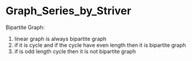 # Graph_Series_by_Striver

Bipartite Graph:
1. linear graph is always bipartite graph
2. if it is cycle and if the cycle have even length then it is bipartite graph
3. if is odd length cycle then it is not bipartite graph
